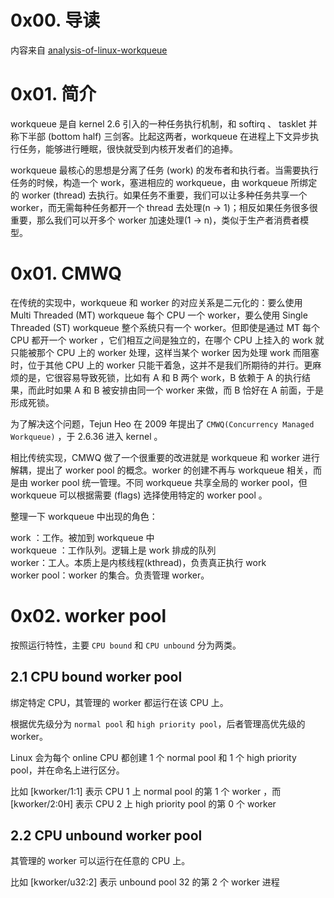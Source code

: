 # 0x00. 导读

内容来自 [analysis-of-linux-workqueue](http://www.binss.me/blog/analysis-of-linux-workqueue/)

# 0x01. 简介

workqueue 是自 kernel 2.6 引入的一种任务执行机制，和 softirq 、 tasklet 并称下半部 (bottom half) 三剑客。比起这两者，workqueue 在进程上下文异步执行任务，能够进行睡眠，很快就受到内核开发者们的追捧。

workqueue 最核心的思想是分离了任务 (work) 的发布者和执行者。当需要执行任务的时候，构造一个 work，塞进相应的 workqueue，由 workqueue 所绑定的 worker (thread) 去执行。如果任务不重要，我们可以让多种任务共享一个 worker，而无需每种任务都开一个 thread 去处理(n -> 1)；相反如果任务很多很重要，那么我们可以开多个 worker 加速处理(1 -> n)，类似于生产者消费者模型。

# 0x01. CMWQ

在传统的实现中，workqueue 和 worker 的对应关系是二元化的：要么使用 Multi Threaded (MT) workqueue 每个 CPU 一个 worker，要么使用 Single Threaded (ST) workqueue 整个系统只有一个 worker。但即使是通过 MT 每个 CPU 都开一个 worker ，它们相互之间是独立的，在哪个 CPU 上挂入的 work 就只能被那个 CPU 上的 worker 处理，这样当某个 worker 因为处理 work 而阻塞时，位于其他 CPU 上的 worker 只能干着急，这并不是我们所期待的并行。更麻烦的是，它很容易导致死锁，比如有 A 和 B 两个 work，B 依赖于 A 的执行结果，而此时如果 A 和 B 被安排由同一个 worker 来做，而 B 恰好在 A 前面，于是形成死锁。

为了解决这个问题，Tejun Heo 在 2009 年提出了 `CMWQ(Concurrency Managed Workqueue)` ，于 2.6.36 进入 kernel 。

相比传统实现，CMWQ 做了一个很重要的改进就是 workqueue 和 worker 进行解耦，提出了 worker pool 的概念。worker 的创建不再与 workqueue 相关，而是由 worker pool 统一管理。不同 workqueue 共享全局的 worker pool，但 workqueue 可以根据需要 (flags) 选择使用特定的 worker pool 。

整理一下 workqueue 中出现的角色：

work ：工作。被加到 workqueue 中  
workqueue ：工作队列。逻辑上是 work 排成的队列  
worker：工人。本质上是内核线程(kthread)，负责真正执行 work  
worker pool：worker 的集合。负责管理 worker。  

# 0x02. worker pool

按照运行特性，主要 `CPU bound` 和 `CPU unbound` 分为两类。

## 2.1 CPU bound worker pool

绑定特定 CPU，其管理的 worker 都运行在该 CPU 上。

根据优先级分为 `normal pool` 和 `high priority pool`，后者管理高优先级的 worker。

Linux 会为每个 online CPU 都创建 1 个 normal pool 和 1 个 high priority pool，并在命名上进行区分。

比如 [kworker/1:1] 表示 CPU 1 上 normal pool 的第 1 个 worker ，而 [kworker/2:0H] 表示 CPU 2 上 high priority pool 的第 0 个 worker

## 2.2 CPU unbound worker pool

其管理的 worker 可以运行在任意的 CPU 上。

比如 [kworker/u32:2] 表示 unbound pool 32 的第 2 个 worker 进程